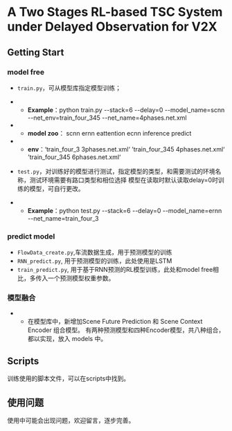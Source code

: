 # A Two Stages RL-based TSC System under Delayed Observation for V2X
## Getting Start

### model free

- `train.py`，可从模型库指定模型训练；
- - **Example**：python train.py --stack=6 --delay=0 --model_name=scnn --net_env=train_four_345 --net_name=4phases.net.xml

- - **model zoo**： scnn ernn eattention ecnn inference predict 

- - **env**：‘train_four_3  3phases.net.xml‘  ’train_four_345 4phases.net.xml‘ ’train_four_345 6phases.net.xml‘


- `test.py`，对训练好的模型进行测试，指定模型的类型，和需要测试的环境名称，测试环境需要有路口类型和相位选择 模型在读取时默认读取delay=0时训练的模型，可自行更改。

- - **Example**：python test.py --stack=6 --delay=0 --model_name=ernn --net_name=train_four_3 

### predict model

- `FlowData_create.py`,车流数据生成，用于预测模型的训练
- `RNN_predict.py`, 用于预测模型的训练，此处使用是LSTM
- `train_predict.py`, 用于基于RNN预测的RL模型训练，此处和model free相比，多传入一个预测模型权重参数。 

### 模型融合
- - 在模型库中，新增加Scene Future Prediction 和 Scene Context Encoder 组合模型。 有两种预测模型和四种Encoder模型，共八种组合，都以实现，放入 models 中。

## Scripts

训练使用的脚本文件，可以在scripts中找到。 

## 使用问题

使用中可能会出现问题，欢迎留言，逐步完善。
